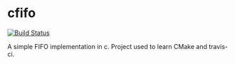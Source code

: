 # cfifo
[![Build Status](https://travis-ci.org/sijohans/cfifo.svg?branch=master)](https://travis-ci.org/sijohans/cfifo)

A simple FIFO implementation in c. Project used to learn CMake and travis-ci.
